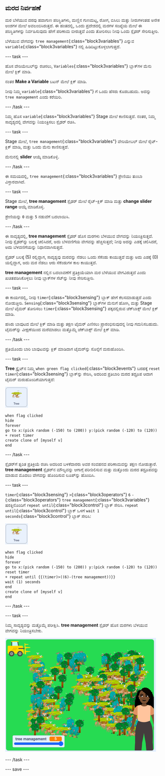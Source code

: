 ## ಮರದ ನಿರ್ವಹಣೆ

ಮರ ಬೆಳೆಯುವ ದರವು ಹವಾಗುಣ ಪರಿಸ್ಥಿತಿಗಳು, ಮಣ್ಣಿನ ಗುಣಮಟ್ಟ, ರೋಗ, ಬಿಸಿಲು ಮತ್ತು ನೀರುಗಳಂತಹ ಅನೇಕ ಅಂಶಗಳ ಮೇಲೆ ಅವಲಂಬಿಸಿರುತ್ತದೆ. ಈ ಹಂತದಲ್ಲಿ, ಒಂದು ಪ್ರದೇಶದಲ್ಲಿ ಮರಗಳ ಸಂಖ್ಯೆಯ ಮೇಲೆ ಈ ಪರಿಸ್ಥಿತಿಗಳನ್ನು ನಿರ್ವಹಿಸುವುದು ಹೇಗೆ ಪರಿಣಾಮ ಬೀರುತ್ತದೆ ಎಂದು ತೋರಿಸಲು ನೀವು ಒಂದು ಸ್ಲೈಡರ್‌ ಸೇರಿಸುತ್ತೀರಿ.

ಬೆಳೆಯುವ ವೇಗವನ್ನು `tree management`{:class="block3variables"} ಎನ್ನುವ `variable`{:class="block3variables"} ನಲ್ಲಿ ಹಿಡಿದಿಟ್ಟುಕೊಳ್ಳಲಾಗುತ್ತದೆ.

--- task ---

ಹೊಸ ವೇರಿಯೇಬಲ್‌ನ್ನು ರಚಿಸಲು, `Variables`{:class="block3variables"} ಬ್ಲಾಕ್‌ಗಳ ಮೆನು ಮೇಲೆ ಕ್ಲಿಕ್‌ ಮಾಡಿ.

ನಂತರ **Make a Variable** ಬಟನ್‌ ಮೇಲೆ ಕ್ಲಿಕ್‌ ಮಾಡಿ.

ನೀವು ನಿಮ್ಮ `variable`{:class="block3variables"} ಗೆ ಒಂದು ಹೆಸರು ಕೊಡಬಹುದು. ಅದನ್ನು `tree management` ಎಂದು ಕರೆಯಿರಿ.

--- /task ---

ನಿಮ್ಮ ಹೊಸ `variable`{:class="block3variables"} Stage ಮೇಲೆ ಕಾಣಿಸುತ್ತದೆ. ನಂತರ, ನಿಮ್ಮ ಸಾದೃಶ್ಯದಲ್ಲಿ ವೇಗವನ್ನು ನಿಯಂತ್ರಿಸಲು ಸ್ಲೈಡರ್‌ ರಚಿಸಿ.

--- task ---

Stage ಮೇಲೆ, `tree management`{:class="block3variables"} ವೇರಿಯೇಬಲ್‌ ಮೇಲೆ ರೈಟ್‌-ಕ್ಲಿಕ್‌ ಮಾಡಿ, ಮತ್ತು ಒಂದು ಮೆನು ಕಾಣಿಸುತ್ತದೆ.

ಮೆನುನಲ್ಲಿ **slider** ಆಯ್ಕೆ ಮಾಡಿಕೊಳ್ಳಿ.

--- /task ---

ಈ ಸಮಯದಲ್ಲಿ, `tree management`{:class="block3variables"} ಶ್ರೇಣಿಯು ತುಂಬಾ ವಿಸ್ತಾರವಾಗಿದೆ.

--- task ---

Stage ಮೇಲೆ, **tree management** ಸ್ಲೈಡರ್‌ ಮೇಲೆ ರೈಟ್‌-ಕ್ಲಿಕ್‌ ಮಾಡಿ ಮತ್ತು **change slider range** ಆಯ್ಕೆ ಮಾಡಿಕೊಳ್ಳಿ.

ಶ್ರೇಣಿಯನ್ನು `0` ಮತ್ತು `5` ನಡುವೆಗೆ ಬದಲಾಯಿಸಿ.

--- /task ---

ಈ ಸಾದೃಶ್ಯದಲ್ಲಿ, **tree management** ಸ್ಲೈಡರ್‌ ಹೊಸ ಮರಗಳು ಬೆಳಯುವ ವೇಗವನ್ನು ನಿಯಂತ್ರಿಸುತ್ತದೆ. ನೀವು ಸ್ಲೈಡರ್‌ನ್ನು ಬಲಕ್ಕೆ ಚಲಿಸಿದರೆ, ಅದು ಬೆಳವಣಿಗೆಯ ವೇಗವನ್ನು ಹೆಚ್ಚಿಸುತ್ತದೆ; ನೀವು ಅದನ್ನು ಎಡಕ್ಕೆ ಚಲಿಸಿದರೆ, ಅದು ಬೆಳವಣಿಗೆಯನ್ನು ನಿಧಾನವಾಗಿಸುತ್ತದೆ.

ಸ್ಲೈಡರ್‌ ಬಲಕ್ಕೆ (5) ರಲ್ಲಿದ್ದಾಗ, ಸಾದೃಶ್ಯವು ಮರವನ್ನು ನೆಡಲು ಒಂದು ಸೆಕೆಂಡು ಕಾಯುತ್ತದೆ ಮತ್ತು ಅದು ಎಡಕ್ಕೆ (0) ಯಲ್ಲಿದ್ದಾಗ, ಅದು ಮರ ನೆಡಲು ಆರು ಸೆಕೆಂಡುಗಳ ಕಾಲ ಕಾಯುತ್ತದೆ.

**tree management** ನಲ್ಲಿನ ಬದಲಾವಣೆಗೆ ಪ್ರತಿಕ್ರಿಯೆಯಾಗಿ ಮರ ಬೆಳೆಯುವ ವೇಗವಿರುತ್ತದೆ ಎಂದು ಖಚಿತಪಡಿಸಿಕೊಳ್ಳಲು ನೀವು ಬ್ಲಾಕ್‌ಗಳ ಸೆಟ್‌ನ್ನು ನೀವು ಸೇರಿಸುತ್ತೀರಿ.

--- task ---

ಈ ಕಾರ್ಯದಲ್ಲಿ, ನೀವು `timer`{:class="block3sensing"} ಬ್ಲಾಕ್‌ ಹೇಗೆ ಕೆಲಸಮಾಡುತ್ತದೆ ಎಂದು ನೋಡುತ್ತೀರಿ. `Sensing`{:class="block3sensing"} ಬ್ಲಾಕ್‌ಗಳ ಮೆನುಗೆ ಹೋಗಿ, ಮತ್ತು Stage ಮೇಲೆ ಟೈಮರ್‌ ತೋರಿಸಲು `timer`{:class="block3sensing"} ಪಕ್ಕದಲ್ಲಿರುವ ಚೆಕ್‌ಬಾಕ್ಸ್‌ ಮೇಲೆ ಕ್ಲಿಕ್‌ ಮಾಡಿ.

ಹಸಿರು ಬಾವುಟದ ಮೇಲೆ ಕ್ಲಿಕ್‌ ಮಾಡಿ ಮತ್ತು ತಕ್ಷಣ ಟೈಮರ್‌ ಎಣಿಸಲು ಪ್ರಾರಂಭಿಸುವುದನ್ನ ನೀವು ಗಮನಿಸಬಹುದು. ಟೈಮರ್‌ನ್ನು ವೀಕ್ಷಣೆಯಿಂದ ಮರೆಮಾಡಲು ಮತ್ತೊಮ್ಮೆ ಚೆಕ್‌ಬಾಕ್ಸ್‌ ಮೇಲೆ ಕ್ಲಿಕ್‌ ಮಾಡಿ.

--- /task ---

ಪ್ರತಿಯೊಂದು ಬಾರಿ ಬಾವುಟವನ್ನು ಕ್ಲಿಕ್‌ ಮಾಡಿದಾಗ ಟೈಮರ್‌ನ್ನು ಸೊನ್ನೆಗೆ ಮರುಹೊಂದಿಸಿ.

--- task ---

**Tree** ಸ್ಪ್ರೈಟ್‌ನ ನಿಮ್ಮ `when green flag clicked`{:class="block3events"} ಬರಹಕ್ಕೆ `reset timer`{:class="block3sensing"} ಬ್ಲಾಕ್‌ನ್ನು ಸೇರಿಸಿ, ಅದರಿಂದ ಪ್ರತಿಬಾರಿ ಮರದ ತದ್ರೂಪ ಆದಾಗ ಟೈಮರ್‌ ಮರುಹೊಂದಿಕೆಯಾಗುತ್ತದೆ:

![tree ಸ್ಪ್ರೈಟ್ ಚಿತ್ರ](images/tree-sprite.png)

```blocks3
when flag clicked
hide
forever
go to x:(pick random (-150) to (200)) y:(pick random (-120) to (120))
+ reset timer
create clone of [myself v]
end
```

--- /task ---

ಸ್ಲೈಡರ್‌ಗೆ ತ್ವರಿತ ಪ್ರತಿಕ್ರಿಯೆ ರಚಿಸಿ ಅದರಿಂದ ಬಳಕೆದಾರರು ಅವರ ಸಂವಹನದ ಪರಿಣಾಮವನ್ನು ತಕ್ಷಣ ನೋಡುತ್ತಾರೆ. **tree management** ಸ್ಲೈಡರ್‌ನ ಮೌಲ್ಯವನ್ನು ಆಗಾಗ್ಗೆ ಪರೀಶಿಲಿಸುವ ಮತ್ತು ಮತ್ತೊಂದು ಮರದ ತದ್ರೂಪವನ್ನು ಮಾಡುವ ಮೊದಲು ವೇಗವನ್ನು ಹೊಂದಿಸುವ ಲೂಪ್‌ನ್ನು ಹೊಂದಿಸಿ.

--- task ---

`timer`{:class="block3sensing"} `>`{:class="block3operators"} `6` `-`{:class="block3operators"} `tree management`{:class="block3variables"} ಷರತ್ತಿನೊಂದಿಗೆ `repeat until`{:class="block3control"} ಬ್ಲಾಕ್‌ ಸೇರಿಸಿ.  `repeat until`{:class="block3control"} ಬ್ಲಾಕ್‌ ಒಳಗೆ `wait 1 seconds`{:class="block3control"} ಬ್ಲಾಕ್‌ ಸೇರಿಸಿ:

![tree ಸ್ಪ್ರೈಟ್ ಚಿತ್ರ](images/tree-sprite.png)

```blocks3
when flag clicked
hide
forever
go to x:(pick random (-150) to (200)) y:(pick random (-120) to (120))
reset timer
+ repeat until {{(timer)>((6)-(tree management))}}
wait (1) seconds
end
create clone of [myself v]
end
```

--- /task ---

--- task ---

ನಿಮ್ಮ ಸಾದೃಶ್ಯವನ್ನು ಮತ್ತೊಮ್ಮೆ ಪರೀಕ್ಷಿಸಿ. **tree management** ಸ್ಲೈಡರ್‌ ಹೊಸ ಮರಗಳು ಬೆಳಯುವ ವೇಗವನ್ನು ನಿಯಂತ್ರಿಸಬೇಕು.

![ಬಿಡುವಿಲ್ಲದ ಅರಣ್ಯದ ಚಿತ್ರ](images/busy-forest.png)

--- /task ---

--- save ---
